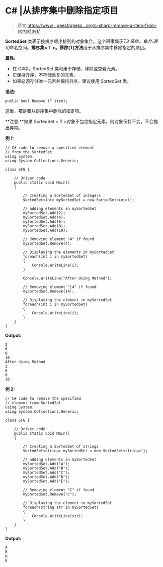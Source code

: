 # C# |从排序集中删除指定项目

> 原文:[https://www . geesforgeks . org/c-sharp-remove-a-item-from-sorted set/](https://www.geeksforgeeks.org/c-sharp-remove-a-specified-item-from-sortedset/)

**SortedSet** 类表示按排序顺序排列的对象集合。这个班隶属于*T3 系统。集合.通用*命名空间。**排序集< T >。移除(T)方法**用于从排序集中移除指定的项目。

**属性:**

*   在 C#中，SortedSet 类可用于存储、移除或查看元素。
*   它保持升序，不存储重复的元素。
*   如果必须存储唯一元素并保持升序，建议使用 SortedSet 类。

**语法:**

```
public bool Remove (T item);

```

这里，**项**是要从排序集中删除的指定项。

**注意:**如果 SortedSet < **T** >对象不包含指定元素，则对象保持不变，不会抛出异常。

**例 1:**

```
// C# code to remove a specified element
// from the SortedSet
using System;
using System.Collections.Generic;

class GFG {

    // Driver code
    public static void Main()
    {

        // Creating a SortedSet of integers
        SortedSet<int> mySortedSet = new SortedSet<int>();

        // adding elements in mySortedSet
        mySortedSet.Add(2);
        mySortedSet.Add(4);
        mySortedSet.Add(6);
        mySortedSet.Add(8);
        mySortedSet.Add(10);

        // Removing element "4" if found
        mySortedSet.Remove(4);

        // Displaying the elements in mySortedSet
        foreach(int i in mySortedSet)
        {
            Console.WriteLine(i);
        }

        Console.WriteLine("After Using Method");

        // Removing element "14" if found
        mySortedSet.Remove(14);

        // Displaying the element in mySortedSet
        foreach(int i in mySortedSet)
        {
            Console.WriteLine(i);
        }
    }
}
```

**Output:**

```
2
6
8
10
After Using Method
2
6
8
10

```

**例 2:**

```
// C# code to remove the specified
// element from SortedSet
using System;
using System.Collections.Generic;

class GFG {

    // Driver code
    public static void Main()
    {

        // Creating a SortedSet of strings
        SortedSet<string> mySortedSet = new SortedSet<string>();

        // adding elements in mySortedSet
        mySortedSet.Add("A");
        mySortedSet.Add("B");
        mySortedSet.Add("C");
        mySortedSet.Add("D");
        mySortedSet.Add("E");

        // Removing element "C" if found
        mySortedSet.Remove("C");

        // Displaying the element in mySortedSet
        foreach(string str in mySortedSet)
        {
            Console.WriteLine(str);
        }
    }
}
```

**Output:**

```
A
B
D
E

```